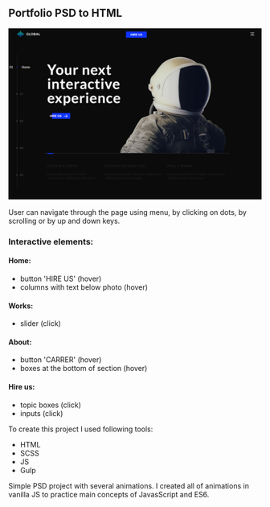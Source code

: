 ## Portfolio PSD to HTML

![alt screen](psd-screen.png)

User can navigate through the page using menu, by clicking on dots, by scrolling or by up and down keys.

### Interactive elements:

#### Home:

- button 'HIRE US' (hover)
- columns with text below photo (hover)

#### Works:

- slider (click)

#### About:

- button 'CARRER' (hover)
- boxes at the bottom of section (hover)

#### Hire us:

- topic boxes (click)
- inputs (click)

To create this project I used following tools:

- HTML
- SCSS
- JS
- Gulp

Simple PSD project with several animations. I created all of animations in vanilla JS to practice main concepts of JavasScript and ES6.
